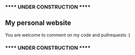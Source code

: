 ### **** UNDER CONSTRUCTION ****

## My personal website

You are welcome to comment on my code and pullrequests :) 

### **** UNDER CONSTRUCTION ****

